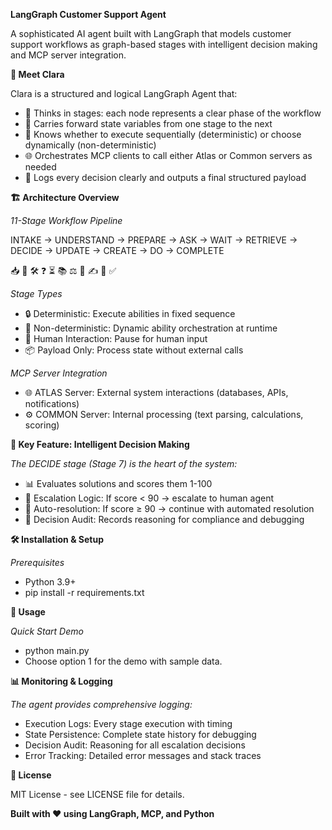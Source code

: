**LangGraph Customer Support Agent**

A sophisticated AI agent built with LangGraph that models customer support workflows as graph-based stages with intelligent decision making and MCP server integration.

**🤖 Meet Clara**

Clara is a structured and logical LangGraph Agent that:
- 🧩 Thinks in stages: each node represents a clear phase of the workflow
- 🔄 Carries forward state variables from one stage to the next
- 🎯 Knows whether to execute sequentially (deterministic) or choose dynamically (non-deterministic)
- 🌐 Orchestrates MCP clients to call either Atlas or Common servers as needed
- 📝 Logs every decision clearly and outputs a final structured payload

**🏗️ Architecture Overview**

*11-Stage Workflow Pipeline*

INTAKE → UNDERSTAND → PREPARE → ASK → WAIT → RETRIEVE → DECIDE → UPDATE → CREATE → DO → COMPLETE

  📥        🧠         🛠️      ❓     ⏳       📚       ⚖️       🔄       ✍️      🏃      ✅

*Stage Types*
- 🔒 Deterministic: Execute abilities in fixed sequence
- 🎲 Non-deterministic: Dynamic ability orchestration at runtime
- 👤 Human Interaction: Pause for human input
- 📦 Payload Only: Process state without external calls

*MCP Server Integration*
- 🌐 ATLAS Server: External system interactions (databases, APIs, notifications)
- ⚙️ COMMON Server: Internal processing (text parsing, calculations, scoring)

**🚨 Key Feature: Intelligent Decision Making**

*The DECIDE stage (Stage 7) is the heart of the system:*

- 📊 Evaluates solutions and scores them 1-100
- 🎯 Escalation Logic: If score < 90 → escalate to human agent
- 🤖 Auto-resolution: If score ≥ 90 → continue with automated resolution
- 📝 Decision Audit: Records reasoning for compliance and debugging

**🛠️ Installation & Setup**

*Prerequisites*
- Python 3.9+
- pip install -r requirements.txt

**🚀 Usage**

*Quick Start Demo*
- python main.py
- Choose option 1 for the demo with sample data.

**📊 Monitoring & Logging**

*The agent provides comprehensive logging:*
- Execution Logs: Every stage execution with timing
- State Persistence: Complete state history for debugging
- Decision Audit: Reasoning for all escalation decisions
- Error Tracking: Detailed error messages and stack traces

**📄 License**

MIT License - see LICENSE file for details.

**Built with ❤️ using LangGraph, MCP, and Python**